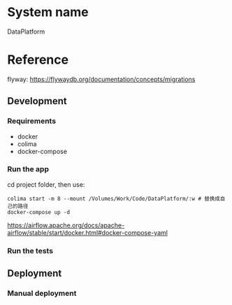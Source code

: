 # System name

DataPlatform

# Reference
flyway: https://flywaydb.org/documentation/concepts/migrations

## Development

### Requirements

- docker
- colima
- docker-compose

### Run the app

cd project folder, then use:

```shell
colima start -m 8 --mount /Volumes/Work/Code/DataPlatform/:w # 替换成自己的路径
docker-compose up -d
```

https://airflow.apache.org/docs/apache-airflow/stable/start/docker.html#docker-compose-yaml

### Run the tests

## Deployment

### Manual deployment





